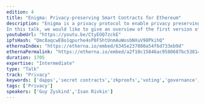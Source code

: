 ```yaml
---
edition: 4
title: "Enigma: Privacy-preserving Smart Contracts for Ethereum"
description: "Enigma is a privacy protocol to enable privacy preserving smart contracts on Ethereum. Enigma utilizes secret contracts - smart contracts that let you use private and sensitive data in decentralized applications. Enigma is building a network for privacy preserving computations. Nodes in the Enigma network that execute secret contracts never see the data that is used in their computations.
In this talk, we would like to give an overview of the first version of Enigma network, which is currently on testnet, and present the roadmap with specific focus on privacy preserving cryptographic methods including Multiparty Computation (MPC) and Zero Knowledge Proofs. Computing over private data is considered one of the “holy grails” of computer science. With secret contracts, Enigma focuses on building blocks for the Ethereum network, such as voting / governance and auctions, in the short term. Longer term, Enigma enables applications on Ethereum that work with sensitive user data to compete with centralized solutions such as Uber. Enigma can also harden the privacy and resiliency of popular solutions like on-chain voting and sealed-bid auctions. Without privacy, applications and users must turn to centralized solutions or accept severe trade-offs."
youtubeUrl: "https://youtu.be/CtyEOQ7zckE"
ipfsHash: "Qmc8aqcwE8o1qpurhe4sP8FShtUnmAuWosbNXuV98PkihQ"
ethernaIndex: "https://etherna.io/embed/6345e237080a54f6d733eb9d"
ethernaPermalink: "https://etherna.io/embed/a2f10c15846ac9580687bc53814fc39aa62a8b3198d9ed0506a36dec01713754"
duration: 1705
expertise: "Intermediate"
type: "Talk"
track: "Privacy"
keywords: ['dapps','secret contracts','zkproofs','voting','governance','auctions']
tags: ['Privacy']
speakers: ['Guy Zyskind','Isan Rivkin']
---
```


